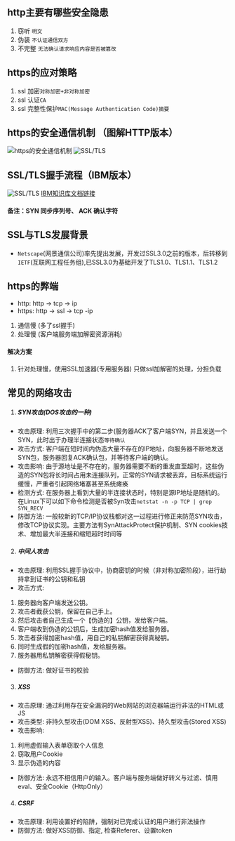 ## http主要有哪些安全隐患
1. 窃听 `明文`
2. 伪装 `不认证通信双方`
3. 不完整 `无法确认请求响应内容是否被篡改`

## https的应对策略
1. ssl 加密`对称加密+非对称加密`
2. ssl 认证`CA`
3. ssl 完整性保护`MAC(Message Authentication Code)摘要`

## https的安全通信机制 （图解HTTP版本）
![https的安全通信机制](https://img.wzj.com/upload/pengyan/md/https4.png?x-oss-process=style/w1200)
![SSL/TLS](https://img.wzj.com/upload/pengyan/md/ssl_password.jpg)
## SSL/TLS握手流程（IBM版本）
![SSL/TLS](https://www.ibm.com/support/knowledgecenter/SSFKSJ_7.1.0/com.ibm.mq.doc/sy10660a.gif)
[IBM知识库文档链接](https://www.ibm.com/support/knowledgecenter/en/SSFKSJ_7.1.0/com.ibm.mq.doc/sy10660_.htm)
#### 备注：SYN 同步序列号、 ACK 确认字符

## SSL与TLS发展背景
- `Netscape`(网景通信公司)率先提出发展，开发过SSL3.0之前的版本，后转移到`IETF`(互联网工程任务组),已SSL3.0为基础开发了TLS1.0、TLS1.1、TLS1.2 

## https的弊端
- http: http -> tcp -> ip
- https: http -> ssl -> tcp -ip
1. 通信慢 (多了ssl握手)
2. 处理慢 (客户端服务端加解密资源消耗)
#### 解决方案
1. 针对处理慢，使用SSL加速器(专用服务器) 只做ssl加解密的处理，分担负载


## 常见的网络攻击
1. ##### SYN攻击(DOS攻击的一种)
- 攻击原理: 利用三次握手中的第二步(服务器ACK了客户端SYN，并且发送一个SYN，此时出于办理半连接状态`等待确认`
- 攻击方式: 客户端在短时间内伪造大量不存在的IP地址，向服务器不断地发送SYN包，服务器回复ACK确认包，并等待客户端的确认。
- 攻击影响: 由于源地址是不存在的，服务器需要不断的重发直至超时，这些伪造的SYN包将长时间占用未连接队列，正常的SYN请求被丢弃，目标系统运行缓慢，严重者引起网络堵塞甚至系统瘫痪
- 检测方式: 在服务器上看到大量的半连接状态时，特别是源IP地址是随机的。在Linux下可以如下命令检测是否被Syn攻击`netstat -n -p TCP | grep SYN_RECV`
- 防御方法: 一般较新的TCP/IP协议栈都对这一过程进行修正来防范SYN攻击，修改TCP协议实现。主要方法有SynAttackProtect保护机制、SYN cookies技术、增加最大半连接和缩短超时时间等

2. ##### 中间人攻击
- 攻击原理: 利用SSL握手协议中，协商密钥的时候（非对称加密阶段），进行劫持拿到证书的公钥和私钥
- 攻击方式: 
1. 服务器向客户端发送公钥。
2. 攻击者截获公钥，保留在自己手上。
3. 然后攻击者自己生成一个【伪造的】公钥，发给客户端。
4. 客户端收到伪造的公钥后，生成加密hash值发给服务器。
5. 攻击者获得加密hash值，用自己的私钥解密获得真秘钥。
6. 同时生成假的加密hash值，发给服务器。
7. 服务器用私钥解密获得假秘钥。
- 防御方法: 做好证书的校验

3. ##### XSS
- 攻击原理: 通过利用存在安全漏洞的Web网站的浏览器端运行非法的HTML或JS
- 攻击类型: 非持久型攻击(DOM XSS、反射型XSS)、持久型攻击(Stored XSS)
- 攻击影响: 
1. 利用虚假输入表单窃取个人信息
2. 窃取用户Cookie
3. 显示伪造的内容
- 防御方法: 永远不相信用户的输入。客户端与服务端做好转义与过滤、慎用eval、安全Cookie（HttpOnly）

4. ##### CSRF
- 攻击原理: 利用设置好的陷阱，强制对已完成认证的用户进行非法操作
- 防御方法: 做好XSS防御、指定, 检查Referer、设置token

        

